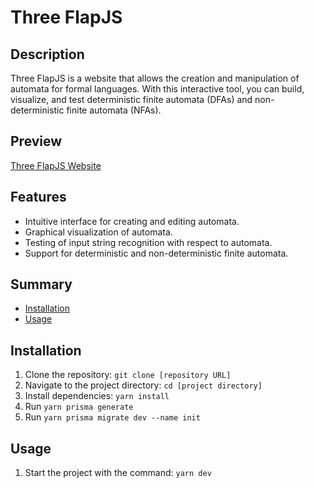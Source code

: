 # Three FlapJS

## Description

Three FlapJS is a website that allows the creation and manipulation of automata for formal languages. With this interactive tool, you can build, visualize, and test deterministic finite automata (DFAs) and non-deterministic finite automata (NFAs).

## Preview

[Three FlapJS Website](https://three-flapjs.vercel.app)

## Features

- Intuitive interface for creating and editing automata.
- Graphical visualization of automata.
- Testing of input string recognition with respect to automata.
- Support for deterministic and non-deterministic finite automata.

## Summary

- [Installation](#installation)
- [Usage](#usage)

## Installation

1. Clone the repository: `git clone [repository URL]`
2. Navigate to the project directory: `cd [project directory]`
3. Install dependencies: `yarn install`
4. Run `yarn prisma generate`
5. Run `yarn prisma migrate dev --name init`

## Usage

1. Start the project with the command: `yarn dev`
